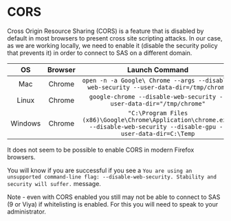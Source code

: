 CORS
====================

Cross Origin Resource Sharing (CORS) is a feature that is disabled by default in most browsers to present cross site scripting attacks.  In our case, as we are working locally, we need to enable it (disable the security policy that prevents it) in order to connect to SAS on a different domain.


| OS    | Browser | Launch Command|
|:---:|:---:|:--:|
| Mac   | Chrome  | `open -n -a Google\ Chrome --args --disable-web-security --user-data-dir=/tmp/chrome` |
| Linux | Chrome  | `google-chrome --disable-web-security --user-data-dir="/tmp/chrome"`|
|Windows|Chrome|`"C:\Program Files (x86)\Google\Chrome\Application\chrome.exe" --disable-web-security --disable-gpu --user-data-dir=C:\Temp`|

It does not seem to be possible to enable CORS in modern Firefox browsers.

You will know if you are successful if you see a `You are using an unsupported command-line flag: --disable-web-security. Stability and security will suffer.` message.

Note - even with CORS enabled you still may not be able to connect to SAS (9 or Viya) if whitelisting is enabled.  For this you will need to speak to your administrator.

<meta name="description" content="Cross Origin Resource Sharing (CORS) is a feature that is disabled by default in most browsers to present cross site scripting attacks.">
